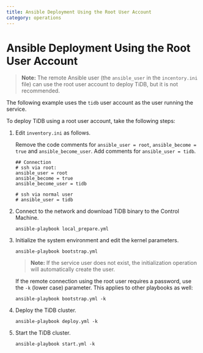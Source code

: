 ```yaml
---
title: Ansible Deployment Using the Root User Account
category: operations
---
```


# Ansible Deployment Using the Root User Account

> **Note:** The remote Ansible user (the `ansible_user` in the `incentory.ini` file) can use the root user account to deploy TiDB, but it is not recommended.

The following example uses the `tidb` user account as the user running the service.

To deploy TiDB using a root user account, take the following steps:

1. Edit `inventory.ini` as follows.

    Remove the code comments for `ansible_user = root`, `ansible_become = true` and `ansible_become_user`. Add comments for `ansible_user = tidb`.

    ```
    ## Connection
    # ssh via root:
    ansible_user = root
    ansible_become = true
    ansible_become_user = tidb

    # ssh via normal user
    # ansible_user = tidb
    ```

2. Connect to the network and download TiDB binary to the Control Machine.

    ```
    ansible-playbook local_prepare.yml
    ```

3. Initialize the system environment and edit the kernel parameters.

    ```
    ansible-playbook bootstrap.yml
    ```

    > **Note:** If the service user does not exist, the initialization operation will automatically create the user.

    If the remote connection using the root user requires a password, use the `-k` (lower case) parameter. This applies to other playbooks as well:

    ```
    ansible-playbook bootstrap.yml -k
    ```

4. Deploy the TiDB cluster.

    ```
    ansible-playbook deploy.yml -k
    ```

5. Start the TiDB cluster.

    ```
    ansible-playbook start.yml -k
    ```